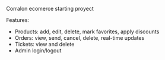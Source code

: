 Corralon ecomerce starting proyect

Features:
- Products: add, edit, delete, mark favorites, apply discounts
- Orders: view, send, cancel, delete, real-time updates
- Tickets: view and delete
- Admin login/logout

